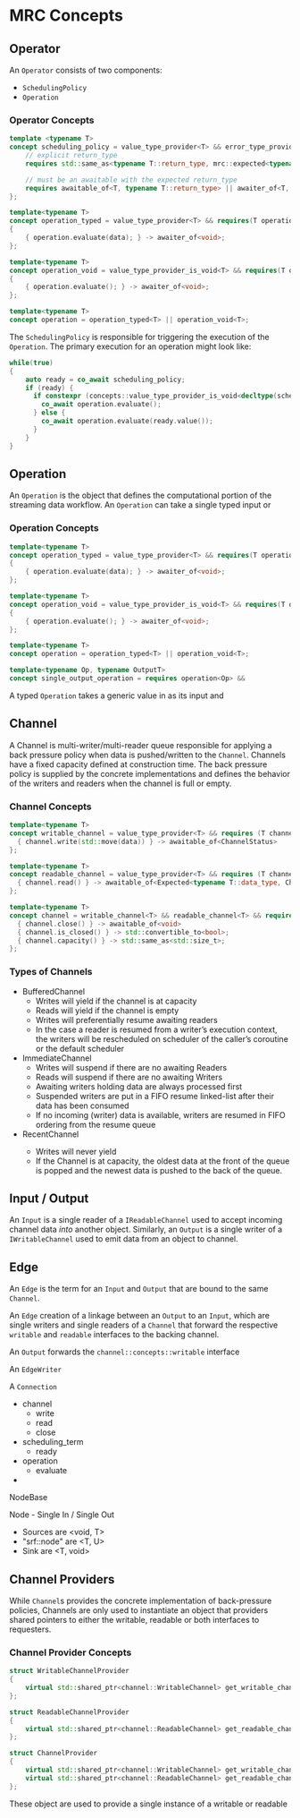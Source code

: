 # MRC Concepts

## Operator

An `Operator` consists of two components:

- `SchedulingPolicy`
- `Operation`

### Operator Concepts

```c++
template <typename T>
concept scheduling_policy = value_type_provider<T> && error_type_provider<T> && requires {
    // explicit return_type
    requires std::same_as<typename T::return_type, mrc::expected<typename T::value_type, typename T::error_type>>;

    // must be an awaitable with the expected return_type
    requires awaitable_of<T, typename T::return_type> || awaiter_of<T, typename T::return_type>;
};

template<typename T>
concept operation_typed = value_type_provider<T> && requires(T operation, typename T::data_type& data)
{
    { operation.evaluate(data); } -> awaiter_of<void>;
};

template<typename T>
concept operation_void = value_type_provider_is_void<T> && requires(T operation)
{
    { operation.evaluate(); } -> awaiter_of<void>;
};

template<typename T>
concept operation = operation_typed<T> || operation_void<T>;
```

The `SchedulingPolicy` is responsible for triggering the execution of the `Operation`. The primary execution for an operation might look like:

```c++
while(true)
{
    auto ready = co_await scheduling_policy;
    if (ready) {
      if constexpr (concepts::value_type_provider_is_void<decltype(scheduling_policy)>) {
        co_await operation.evaluate();
      } else {
        co_await operation.evaluate(ready.value());
      }
    }
}
```

## Operation

An `Operation` is the object that defines the computational portion of the streaming data workflow. An `Operation` can take a single typed input or 

### Operation Concepts

```C++
template<typename T>
concept operation_typed = value_type_provider<T> && requires(T operation, typename T::data_type& data)
{
    { operation.evaluate(data); } -> awaiter_of<void>;
};

template<typename T>
concept operation_void = value_type_provider_is_void<T> && requires(T operation)
{
    { operation.evaluate(); } -> awaiter_of<void>;
};

template<typename T>
concept operation = operation_typed<T> || operation_void<T>;

template<typename Op, typename OutputT>
concept single_output_operation = requires operation<Op> &&
```

A typed `Operation` takes a generic value in as its input and

## Channel

A Channel is multi-writer/multi-reader queue responsible for applying a back pressure policy when data is pushed/written to the `Channel`.
Channels have a fixed capacity defined at construction time. The back pressure policy is supplied by the concrete implementations and defines
the behavior of the writers and readers when the channel is full or empty.

### Channel Concepts

```c++
template<typename T>
concept writable_channel = value_type_provider<T> && requires (T channel) {
  { channel.write(std::move(data)) } -> awaitable_of<ChannelStatus>
};

template<typename T>
concept readable_channel = value_type_provider<T> && requires (T channel) {
  { channel.read() } -> awaitable_of<Expected<typename T::data_type, ChannelStatus>>;
};

template<typename T>
concept channel = writable_channel<T> && readable_channel<T> && requires (T channel) {
  { channel.close() } -> awaitable_of<void>
  { channel.is_closed() } -> std::convertible_to<bool>;
  { channel.capacity() } -> std::same_as<std::size_t>;
};
```

### Types of Channels

- BufferedChannel
  - Writes will yield if the channel is at capacity
  - Reads will yield if the channel is empty
  - Writes will preferentially resume awaiting readers
  - In the case a reader is resumed from a writer’s execution context, the writers will be rescheduled on scheduler of the caller’s coroutine or the default scheduler
- ImmediateChannel
  - Writes will suspend if there are no awaiting Readers
  - Reads will suspend if there are no awaiting Writers
  - Awaiting writers holding data are always processed first
  - Suspended writers are put in a FIFO resume linked-list after their data has been consumed
  - If no incoming (writer) data is available, writers are resumed in FIFO ordering from the resume queue
- RecentChannel<T>
  - Writes will never yield
  - If the Channel is at capacity, the oldest data at the front of the queue is popped and the newest data is pushed to the back of the queue.



## Input / Output

An `Input` is a single reader of a `IReadableChannel` used to accept incoming channel data *into* another object.
Similarly, an `Output` is a single writer of a `IWritableChannel` used to emit data from an object to channel.

## Edge






An `Edge` is the term for an `Input` and `Output` that are bound to the same `Channel`.

An `Edge` creation of a linkage between an `Output` to an `Input`, which are single writers and single readers of a `Channel` that forward the respective
`writable` and `readable` interfaces to the backing channel.

An `Output` forwards the `channel::concepts::writable` interface

An `EdgeWriter`

A `Connection`

- channel
  - write
  - read
  - close
- scheduling_term
  - ready
- operation
  - evaluate
-




NodeBase

Node - Single In / Single Out
  - Sources are <void, T>
  - "srf::node" are <T, U>
  - Sink are <T, void>


## Channel Providers

While `Channel`s provides the concrete implementation of back-pressure policies, Channels are only used to instantiate an object that providers
shared pointers to either the writable, readable or both interfaces to requesters.

### Channel Provider Concepts

```c++
struct WritableChannelProvider
{
    virtual std::shared_ptr<channel::WritableChannel> get_writable_channel();
};

struct ReadableChannelProvider
{
    virtual std::shared_ptr<channel::ReadableChannel> get_readable_channel();
};

struct ChannelProvider
{
    virtual std::shared_ptr<channel::WritableChannel> get_writable_channel();
    virtual std::shared_ptr<channel::ReadableChannel> get_readable_channel();
};
```

These object are used to provide a single instance of a writable or readable
